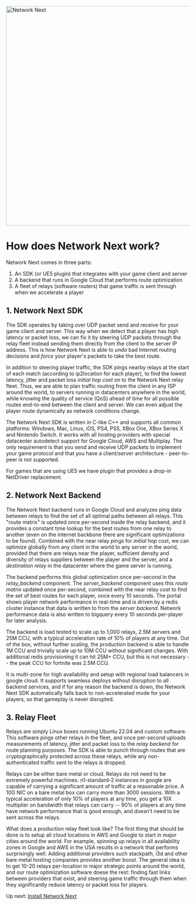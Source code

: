 <img src="https://static.wixstatic.com/media/799fd4_0512b6edaeea4017a35613b4c0e9fc0b~mv2.jpg/v1/fill/w_1200,h_140,al_c,q_80,usm_0.66_1.00_0.01/networknext_logo_colour_black_RGB_tightc.jpg" alt="Network Next" width="600"/>

<br>

# How does Network Next work?

Network Next comes in three parts:

1. An SDK (or UE5 plugin) that integrates with your game client and server
2. A backend that runs in Google Cloud that performs route optimization
3. A fleet of relays (software routers) that game traffic is sent through when we accelerate a player

## 1. Network Next SDK

The SDK operates by taking over UDP packet send and receive for your game client and server. This way when we detect that a player has high latency or packet loss, we can fix it by steering UDP packets through the relay fleet instead sending them directly from the client to the server IP address. This is how Network Next is able to _undo_ bad Internet routing decisions and *force* your player's packets to take the best route.

In addition to steering player traffic, the SDK pings nearby relays at the start of each match (according to ip2location for each player), to find the lowest latency, jitter and packet loss _initial hop cost_ on to the Network Next relay fleet. Thus, we are able to plan traffic routing from the client in any ISP around the world, to servers running in datacenters anywhere in the world, while knowing the quality of service (QoS) ahead of time for all possible routes end-to-end between the client and server. We can even adjust the player route dynamically as network conditions change.

The Network Next SDK is written in C-like C++ and supports all common platforms: Windows, Mac, Linux, iOS, PS4, PS5, XBox One, XBox Series X and Nintendo Switch. It works with all hosting providers with special datacenter autodetect support for Google Cloud, AWS and Multiplay. The only requirement is that you send and receive UDP packets to implement your game protocol and that you have a client/server architecture - peer-to-peer is not supported.

For games that are using UE5 we have plugin that provides a drop-in NetDriver replacement.

## 2. Network Next Backend

The Network Next backend runs in Google Cloud and analyzes ping data between relays to find the set of all optimal paths between all relays. This "route matrix" is updated once per-second inside the relay backend, and it provides a constant time lookup for the best routes from one relay to another (even on the internet backbone there are significant optimizations to be found). Combined with the near relay pings for _initial hop_ cost, we can optimize globally from any client in the world to any server in the world, provided that there are relays near the player, sufficient density and diversity of relays suppliers between the player and the server, and a _destination relay_ in the datacenter where the game server is running.

The backend performs this global optimization once per-second in the _relay_backend_ component. The _server_backend_ component uses this _route matrix_ updated once per-second, combined with the near relay cost to find the set of best routes for each player, once every 10 seconds. The portal shows player network performance in real-time and is driven by a redis cluster instance that data is written to from the _server backend_. Network performance data is also written to bigquery every 10 seconds per-player for later analysis.

The backend is load tested to scale up to 1,000 relays, 2.5M servers and 25M CCU, with a typical acceleration rate of 10% of players at any time. Out of the box, without further scaling, the production backend is able to handle 1M CCU and trivially scale up to 10M CCU without significant changes. With additional redis provisioning it can hit 25M+ CCU, but this is not necessary -- the peak CCU for fortnite was 2.5M CCU. 

It is multi-zone for high availability and setup with regional load balancers in google cloud. It supports seamless deploys without disruption to all backend services, and if for any reason the backend is down, the Network Next SDK automatically falls back to non-accelerated mode for your players, so that gameplay is never disrupted.

## 3. Relay Fleet

Relays are simply Linux boxes running Ubuntu 22.04 and custom software. This software pings other relays in the fleet, and once per-second uploads measurements of latency, jitter and packet loss to the _relay backend_ for route planning purposes. The SDK is able to punch through routes that are cryptographically protected across these relays, while any non-authenticated traffic sent to the relays is dropped.

Relays can be either bare metal or cloud. Relays do not need to be extremely powerful machines. n1-standard-2 instances in google are capable of carrying a significant amount of traffic at a reasonable price. A 10G NIC on a bare metal box can carry more than 3000 sessions. With a typical acceleration of only 10% of players at any time, you get a 10X multiplier on bandwidth that relays can carry -- 90% of players at any time have network performance that is good enough, and doesn't need to be sent across the relays.

What does a production relay fleet look like? The first thing that should be done is to setup all cloud locations in AWS and Google to start in major cities around the world. For example, spinning up relays in all availability zones in Google and AWS in the USA results in a network that performs surprisingly well. Adding additional providers such stackpath, i3d and other bare metal hosting companies provides another boost. The general idea is to get 10-20 relays per-location in major strategic points around the world, and our route optimization software doese the rest: finding fast links between providers that exist, and steering game traffic through them when they significantly reduce latency or packet loss for players.

Up next: [Install Network Next](fork_next_repository.md)
